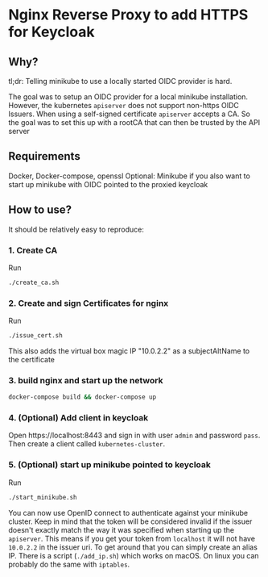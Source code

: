 # Nginx Reverse Proxy to add HTTPS for Keycloak

## Why?

tl;dr: Telling minikube to use a locally started OIDC provider is hard.

The goal was to setup an OIDC provider for a local minikube installation. However,
the kubernetes `apiserver` does not support non-https OIDC Issuers. When using a self-signed
certificate `apiserver` accepts a CA. So the goal was to set this up with a rootCA that can then be 
trusted by the API server

## Requirements

Docker, Docker-compose, openssl
Optional: Minikube if you also want to start up minikube with OIDC pointed to the proxied keycloak

## How to use?

It should be relatively easy to reproduce:

### 1. Create CA
Run 
```sh
./create_ca.sh
```

### 2. Create and sign Certificates for nginx
Run 
```sh
./issue_cert.sh
```
This also adds the virtual box magic IP "10.0.2.2" as a subjectAltName to the certificate

### 3. build nginx and start up the network
```sh
docker-compose build && docker-compose up
```

### 4. (Optional) Add client in keycloak
Open https://localhost:8443 and sign in with user `admin` and password `pass`. Then create a client called `kubernetes-cluster`.

### 5. (Optional) start up minikube pointed to keycloak
Run
```sh
./start_minikube.sh
```

You can now use OpenID connect to authenticate against your minikube cluster. Keep in mind that the token will be considered invalid if the
issuer doesn't exactly match the way it was specified when starting up the `apiserver`. This means if you get your token from `localhost` it will not have `10.0.2.2` in the issuer uri. To get around that you can simply create an alias IP. There is a script (`./add_ip.sh`) which works on macOS. On linux you can probably do the same with `iptables`.


